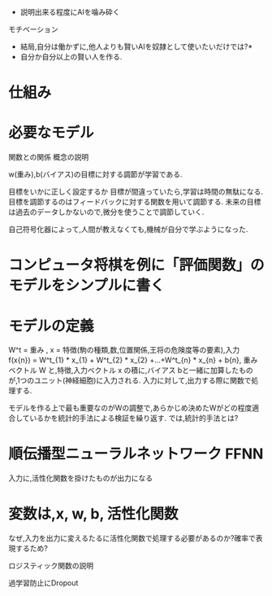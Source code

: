 * 説明出来る程度にAIを噛み砕く

モチベーション
* 結局,自分は働かずに,他人よりも賢いAIを奴隷として使いたいだけでは?*
* 自分か自分以上の賢い人を作る.


# 仕組み
# 必要なモデル

関数との関係
概念の説明

w(重み),b(バイアス)の目標に対する調節が学習である.

目標をいかに正しく設定するか
目標が間違っていたら,学習は時間の無駄になる.
目標を調節するのはフィードバックに対する関数を用いて調節する.
未来の目標は過去のデータしかないので,微分を使うことで調節していく.

自己符号化器によって,人間が教えなくても,機械が自分で学ぶようになった.

# コンピュータ将棋を例に「評価関数」のモデルをシンプルに書く
# モデルの定義
W^t = 重み , x = 特徴(駒の種類,数,位置関係,王将の危険度等の要素),入力  
f(x{n}) = W^t_{1} * x_{1} + W^t_{2} * x_{2} +...+W^t_{n} * x_{n} + b{n},
重みベクトル W と,特徴,入力ベクトル x の積に,バイアス bと一緒に加算したものが,1つのユニット(神経細胞)に入力される.
入力に対して,出力する際に関数で処理する.

モデルを作る上で最も重要なのがWの調整で,あらかじめ決めたWがどの程度適合しているかを統計的手法による検証を繰り返す.
では,統計的手法とは?

# 順伝播型ニューラルネットワーク FFNN

入力に,活性化関数を掛けたものが出力になる

# 変数は,x, w, b, 活性化関数

なぜ,入力を出力に変えるたるに活性化関数で処理する必要があるのか?確率で表現するため?

ロジスティック関数の説明

過学習防止にDropout
